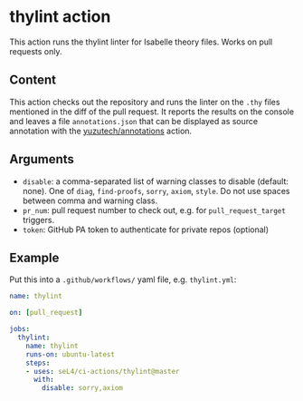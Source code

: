 <!--
  Copyright 2021, Data61, CSIRO (ABN 41 687 119 230)
  SPDX-License-Identifier: CC-BY-SA-4.0
-->

# thylint action

This action runs the thylint linter for Isabelle theory files. Works on pull requests only.

## Content

This action checks out the repository and runs the linter on the `.thy` files mentioned in the
diff of the pull request. It reports the results on the console and leaves a file `annotations.json`
that can be displayed as source annotation with the [yuzutech/annotations][1] action.

[1]: https://github.com/yuzutech/annotations-action

## Arguments

- `disable`: a comma-separated list of warning classes to disable (default: none).
             One of `diag`, `find-proofs`, `sorry`, `axiom`, `style`.
             Do not use spaces between comma and warning class.
- `pr_num`: pull request number to check out, e.g. for `pull_request_target` triggers.
- `token`: GitHub PA token to authenticate for private repos (optional)

## Example

Put this into a `.github/workflows/` yaml file, e.g. `thylint.yml`:

```yaml
name: thylint

on: [pull_request]

jobs:
  thylint:
    name: thylint
    runs-on: ubuntu-latest
    steps:
    - uses: seL4/ci-actions/thylint@master
      with:
        disable: sorry,axiom
```

